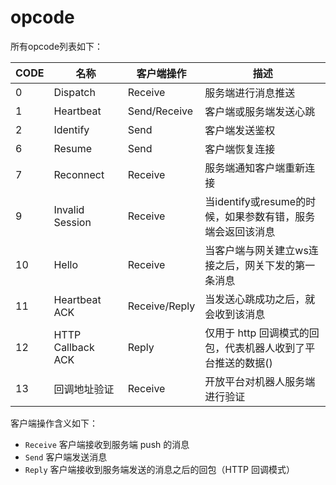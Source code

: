 # opcode

所有opcode列表如下：

| CODE | 名称                | 客户端操作         | 描述                                   |
|------|-------------------|---------------|--------------------------------------|
| 0    | Dispatch          | Receive       | 服务端进行消息推送                            |
| 1    | Heartbeat         | Send/Receive  | 客户端或服务端发送心跳                          |
| 2    | Identify          | Send          | 客户端发送鉴权                              |
| 6    | Resume            | Send          | 客户端恢复连接                              |
| 7    | Reconnect         | Receive       | 服务端通知客户端重新连接                         |
| 9    | Invalid Session   | Receive       | 当identify或resume的时候，如果参数有错，服务端会返回该消息 |
| 10   | Hello             | Receive       | 当客户端与网关建立ws连接之后，网关下发的第一条消息           |
| 11   | Heartbeat ACK     | Receive/Reply | 当发送心跳成功之后，就会收到该消息                    |
| 12   | HTTP Callback ACK | Reply         | 仅用于 http 回调模式的回包，代表机器人收到了平台推送的数据()   |
| 13   | 回调地址验证            | Receive | 开放平台对机器人服务端进行验证                      |


客户端操作含义如下：

- `Receive` 客户端接收到服务端 push 的消息
- `Send`  客户端发送消息
- `Reply` 客户端接收到服务端发送的消息之后的回包（HTTP 回调模式）
